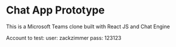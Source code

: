 # Chat App Prototype

This is a Microsoft Teams clone built with React JS and Chat Engine

Account to test:
user: zackzimmer
pass: 123123